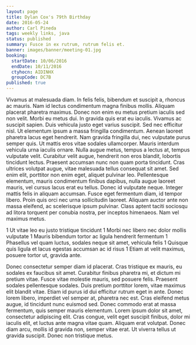 ```yaml
---
layout: page
title: Dylan Cox's 79th Birthday
date: 2016-05-24
author: Carl Pineda
tags: weekly links, java
status: published
summary: Fusce in ex rutrum, rutrum felis et.
banner: images/banner/meeting-01.jpg
booking:
  startDate: 10/06/2016
  endDate: 10/11/2016
  ctyhocn: AIDINHX
  groupCode: DC7B
published: true
---
```

Vivamus at malesuada diam. In felis felis, bibendum et suscipit a, rhoncus ac mauris. Nam id lectus condimentum magna finibus mollis. Aliquam placerat pharetra maximus. Donec non enim eu metus pretium iaculis sed non velit. Morbi eu metus dui. In gravida quis erat eu iaculis. Vivamus ac suscipit sapien. Duis vehicula justo eget varius suscipit. Sed nec efficitur nisl. Ut elementum ipsum a massa fringilla condimentum. Aenean laoreet pharetra lacus eget hendrerit.
Nam gravida fringilla dui, nec vulputate purus semper quis. Ut mattis eros vitae sodales ullamcorper. Mauris interdum vehicula urna iaculis ornare. Nulla augue metus, tempus a lectus at, tempus vulputate velit. Curabitur velit augue, hendrerit non eros blandit, lobortis tincidunt lectus. Praesent accumsan nunc non quam porta tincidunt. Cras ultrices volutpat augue, vitae malesuada tellus consequat sit amet. Sed enim elit, porttitor non enim eget, aliquet pulvinar leo. Pellentesque elementum, mauris condimentum finibus dapibus, nulla augue laoreet mauris, vel cursus lacus erat eu tellus. Donec id vulputate neque. Integer mattis felis in aliquam accumsan. Fusce eget fermentum diam, id tempor libero. Proin quis orci nec urna sollicitudin laoreet. Aliquam auctor ante non massa eleifend, ac scelerisque ipsum pulvinar. Class aptent taciti sociosqu ad litora torquent per conubia nostra, per inceptos himenaeos. Nam vel maximus metus.

1 Ut vitae leo eu justo tristique tincidunt
1 Morbi nec libero nec dolor mollis vulputate
1 Mauris bibendum tortor ac ligula hendrerit fermentum
1 Phasellus vel quam luctus, sodales neque sit amet, vehicula felis
1 Quisque quis ligula et lacus egestas accumsan ac id risus
1 Etiam at velit maximus, posuere tortor ut, gravida ante.

Donec consectetur semper diam id placerat. Cras tristique ex mauris, eu sodales ex faucibus sit amet. Curabitur finibus pharetra mi, et dictum mi pretium vitae. Fusce vitae molestie mauris, sed posuere felis. Praesent sodales pellentesque sodales. Duis pretium porttitor lorem, vitae maximus elit blandit vitae. Etiam id purus id dui efficitur rutrum eget in ante. Donec lorem libero, imperdiet vel semper at, pharetra nec est. Cras eleifend metus augue, id tincidunt nunc euismod sed. Donec commodo erat at massa fermentum, quis semper mauris elementum. Lorem ipsum dolor sit amet, consectetur adipiscing elit. Cras congue, velit eget suscipit finibus, dolor mi iaculis elit, et luctus ante magna vitae quam. Aliquam erat volutpat. Donec diam arcu, mollis id gravida non, semper vitae erat. Ut viverra tellus ut gravida suscipit. Donec non tristique metus.
